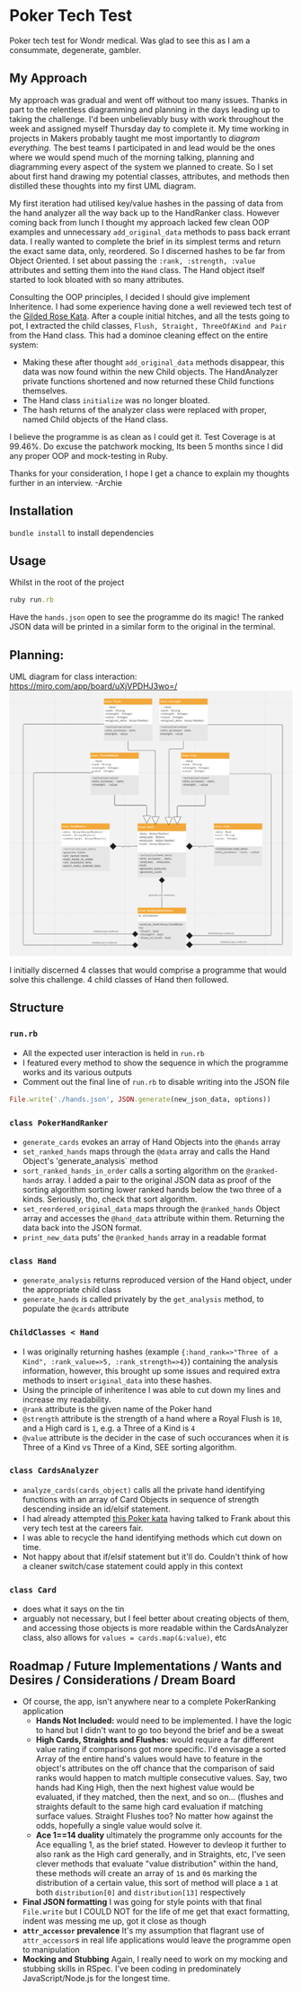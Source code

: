 # Poker Tech Test

Poker tech test for Wondr medical. Was glad to see this as I am a consummate, degenerate, gambler.

## My Approach

My approach was gradual and went off without too many issues. Thanks in part to the relentless diagramming and planning in the days leading up to taking the challenge. I'd been unbelievably busy with work throughout the week and assigned myself Thursday day to complete it. My time working in projects in Makers probably taught me most importantly to *diagram everything*. The best teams I participated in and lead would be the ones where we would spend much of the morning talking, planning and diagramming every aspect of the system we planned to create. So I set about first hand drawing my potential classes, attributes, and methods then distilled these thoughts into my first UML diagram. 

My first iteration had utilised key/value hashes in the passing of data from the hand analyzer all the way back up to the HandRanker class. However coming back from lunch I thought my approach lacked few clean OOP examples and unnecessary `add_original_data` methods to pass back errant data. I really wanted to complete the brief in its simplest terms and return the exact same data, only, reordered. So I discerned hashes to be far from Object Oriented. I set about passing the `:rank, :strength, :value` attributes and setting them into the `Hand` class. The Hand object itself started to look bloated with so many attributes.

Consulting the OOP principles, I decided I should give implement Inheritence. I had some experience having done a well reviewed tech test of the [Gilded Rose Kata](https://github.com/archiemartini/Gilded-Rose-Kata). After a couple initial hitches, and all the tests going to pot, I extracted the child classes, `Flush, Straight, ThreeOfAKind and Pair` from the Hand class. This had a dominoe cleaning effect on the entire system:
- Making these after thought `add_original_data` methods disappear, this data was now found within the new Child objects. The HandAnalyzer private functions shortened and now returned these Child functions themselves. 
- The Hand class `initialize` was no longer bloated.
- The hash returns of the analyzer class were replaced with proper, named Child objects of the Hand class.

I believe the programme is as clean as I could get it. Test Coverage is at 99.46%. Do excuse the patchwork mocking, Its been 5 months since I did any proper OOP and mock-testing in Ruby.

Thanks for your consideration, I hope I get a chance to explain my thoughts further in an interview.
-Archie

## Installation

`bundle install` to install dependencies

## Usage

Whilst in the root of the project
```ruby
ruby run.rb
```

Have the `hands.json` open to see the programme do its magic!
The ranked JSON data will be printed in a similar form to the original in the terminal.

## Planning:

UML diagram for class interaction:
https://miro.com/app/board/uXjVPDHJ3wo=/
![diagram](./UML-diagram.png)

I initially discerned 4 classes that would comprise a programme that would solve this challenge. 4 child classes of Hand then followed.

## Structure

### `run.rb`
- All the expected user interaction is held in `run.rb`
- I featured every method to show the sequence in which the programme works and its various outputs
- Comment out the final line of `run.rb` to disable writing into the JSON file
```ruby
File.write('./hands.json', JSON.generate(new_json_data, options))
```
### `class PokerHandRanker`
- `generate_cards` evokes an array of Hand Objects into the `@hands` array
- `set_ranked_hands` maps through the `@data` array and calls the Hand Object's 'generate_analysis` method
- `sort_ranked_hands_in_order` calls a sorting algorithm on the `@ranked-hands` array. I added a pair to the original JSON data as proof of the sorting algorithm sorting lower ranked hands below the two three of a kinds. Seriously, tho, check that sort algorithm.
- `set_reordered_original_data` maps through the `@ranked_hands` Object array and accesses the `@hand_data` attribute within them. Returning the data back into the JSON format.
- `print_new_data` puts' the `@ranked_hands` array in a readable format

### `class Hand`
- `generate_analysis` returns reproduced version of the Hand object, under the appropriate child class
- `generate_hands` is called privately by the `get_analysis` method, to populate the `@cards` attribute

### `ChildClasses < Hand`
- I was originally returning hashes (example `{:hand_rank=>"Three of a Kind", :rank_value=>5, :rank_strength=>4}`) containing the analysis information, however, this brought up some issues and required extra methods to insert `original_data` into these hashes.
- Using the principle of inheritence I was able to cut down my lines and increase my readability.
- `@rank` attribute is the given name of the Poker hand
- `@strength` attribute is the strength of a hand where a Royal Flush is `10`, and a High card is `1`, e.g. a Three of a Kind is `4`
- `@value` attribute is the decider in the case of such occurances when it is Three of a Kind vs Three of a Kind, SEE sorting algorithm.

### `class CardsAnalyzer`
- `analyze_cards(cards_object)` calls all the private hand identifying functions with an array of Card Objects in sequence of strength descending inside an id/elsif statement.
- I had already attempted [this Poker kata](https://www.codewars.com/kata/5739174624fc28e188000465) having talked to Frank about this very tech test at the careers fair.
- I was able to recycle the hand identifying methods which cut down on time.
- Not happy about that if/elsif statement but it'll do. Couldn't think of how a cleaner switch/case statement could apply in this context

### `class Card`
- does what it says on the tin
- arguably not necessary, but I feel better about creating objects of them, and accessing those objects is more readable within the CardsAnalyzer class, also allows for `values = cards.map(&:value)`, etc

## Roadmap / Future Implementations / Wants and Desires / Considerations / Dream Board
- Of course, the app, isn't anywhere near to a complete PokerRanking application
  - **Hands Not Included:** would need to be implemented. I have the logic to hand but I didn't want to go too beyond the brief and be a sweat
  - **High Cards, Straights and Flushes:** would require a far different value rating if comparisons got more specific. I'd envisage a sorted Array of the    entire hand's values would have to feature in the object's attributes on the off chance that the comparison of said ranks would happen to match multiple    consecutive values. Say, two hands had King High, then the next highest value would be evaluated, if they matched, then the next, and so on... (flushes    and straights default to the same high card evaluation if matching surface values. Straight Flushes too? No matter how against the odds, hopefully a        single value would solve it.
  - **Ace 1==14 duality** ultimately the programme only accounts for the Ace equalling 1, as the brief stated. However to devleop it further to also rank as the High card generally, and in Straights, etc, I've seen clever methods that evaluate "value distribution" within the hand, these methods will create an array of `1`s and `0`s marking the distribution of a certain value, this sort of method will place a `1` at both `distribution[0]` and `distribution[13]` respectively
- **Final JSON formatting** I was going for style points with that final `File.write` but I COULD NOT for the life of me get that exact formatting, indent was messing me up, got it close as though
- **`attr_accessor` prevalence** It's my assumption that flagrant use of `attr_accessor`s in real life applications would leave the programme open to manipulation
- **Mocking and Stubbing** Again, I really need to work on my mocking and stubbing skills in RSpec. I've been coding in predominately JavaScript/Node.js for the longest time.


